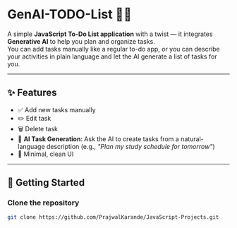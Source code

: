 # GenAI-TODO-List 📝🤖

A simple **JavaScript To-Do List application** with a twist — it integrates **Generative AI** to help you plan and organize tasks.  
You can add tasks manually like a regular to-do app, or you can describe your activities in plain language and let the AI generate a list of tasks for you.

---

## ✨ Features

- ✅ Add new tasks manually
- ✏️ Edit task
- 🗑️ Delete task
- 🤖 **AI Task Generation**: Ask the AI to create tasks from a natural-language description (e.g., *"Plan my study schedule for tomorrow"*)  
- 🎨 Minimal, clean UI  

---

## 🚀 Getting Started

###  Clone the repository
```bash
git clone https://github.com/PrajwalKarande/JavaScript-Projects.git

